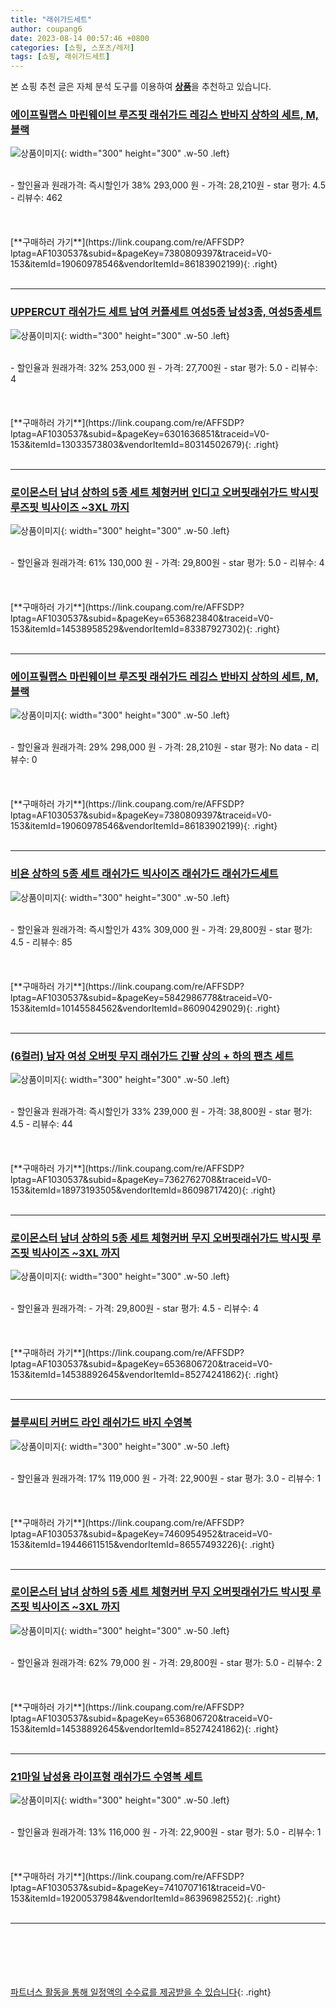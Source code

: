 ```yaml
---
title: "래쉬가드세트"
author: coupang6
date: 2023-08-14 00:57:46 +0800
categories: [쇼핑, 스포츠/레저]
tags: [쇼핑, 래쉬가드세트]
---
```


본 쇼핑 추천 글은 자체 분석 도구를 이용하여 [**상품**](https://link.coupang.com/a/bao1ui)을 추천하고 있습니다.

### [에이프릴랩스 마린웨이브 루즈핏 래쉬가드 레깅스 반바지 상하의 세트, M, 블랙](https://link.coupang.com/re/AFFSDP?lptag=AF1030537&subid=&pageKey=7380809397&traceid=V0-153&itemId=19060978546&vendorItemId=86183902199)

![상품이미지](https://thumbnail6.coupangcdn.com/thumbnails/remote/230x230ex/image/vendor_inventory/cb8b/dc4c5a60f30e94fb64348af8b49e187e6ea3cefc43422192743a5054b405.png){: width="300" height="300" .w-50 .left}


<br>
- 할인율과 원래가격: 즉시할인가 38%  293,000   원
- 가격: 28,210원
- star 평가: 4.5
- 리뷰수: 462
<br>
<br>
<br>
<br>
[**구매하러 가기**](https://link.coupang.com/re/AFFSDP?lptag=AF1030537&subid=&pageKey=7380809397&traceid=V0-153&itemId=19060978546&vendorItemId=86183902199){: .right}
<br>
<br>

---

### [UPPERCUT 래쉬가드 세트 남여 커플세트 여성5종 남성3종, 여성5종세트](https://link.coupang.com/re/AFFSDP?lptag=AF1030537&subid=&pageKey=6301636851&traceid=V0-153&itemId=13033573803&vendorItemId=80314502679)

![상품이미지](https://thumbnail9.coupangcdn.com/thumbnails/remote/230x230ex/image/vendor_inventory/766b/354a1586711eaa14cdeb9e983143cf81a0f2f3cb775630d60f8b183156e5.jpg){: width="300" height="300" .w-50 .left}


<br>
- 할인율과 원래가격: 32%  253,000   원
- 가격: 27,700원
- star 평가: 5.0
- 리뷰수: 4
<br>
<br>
<br>
<br>
[**구매하러 가기**](https://link.coupang.com/re/AFFSDP?lptag=AF1030537&subid=&pageKey=6301636851&traceid=V0-153&itemId=13033573803&vendorItemId=80314502679){: .right}
<br>
<br>

---

### [로이몬스터 남녀 상하의 5종 세트 체형커버 인디고 오버핏래쉬가드 박시핏 루즈핏 빅사이즈 ~3XL 까지](https://link.coupang.com/re/AFFSDP?lptag=AF1030537&subid=&pageKey=6536823840&traceid=V0-153&itemId=14538958529&vendorItemId=83387927302)

![상품이미지](https://thumbnail9.coupangcdn.com/thumbnails/remote/230x230ex/image/vendor_inventory/63e6/c8e15b2574709ade786755197c22c2e0cdbcd07e23a8aadb13a99bf5f91f.jpg){: width="300" height="300" .w-50 .left}


<br>
- 할인율과 원래가격: 61%  130,000   원
- 가격: 29,800원
- star 평가: 5.0
- 리뷰수: 4
<br>
<br>
<br>
<br>
[**구매하러 가기**](https://link.coupang.com/re/AFFSDP?lptag=AF1030537&subid=&pageKey=6536823840&traceid=V0-153&itemId=14538958529&vendorItemId=83387927302){: .right}
<br>
<br>

---

### [에이프릴랩스 마린웨이브 루즈핏 래쉬가드 레깅스 반바지 상하의 세트, M, 블랙](https://link.coupang.com/re/AFFSDP?lptag=AF1030537&subid=&pageKey=7380809397&traceid=V0-153&itemId=19060978546&vendorItemId=86183902199)

![상품이미지](https://thumbnail6.coupangcdn.com/thumbnails/remote/230x230ex/image/vendor_inventory/cb8b/dc4c5a60f30e94fb64348af8b49e187e6ea3cefc43422192743a5054b405.png){: width="300" height="300" .w-50 .left}


<br>
- 할인율과 원래가격: 29%  298,000   원
- 가격: 28,210원
- star 평가: No data
- 리뷰수: 0
<br>
<br>
<br>
<br>
[**구매하러 가기**](https://link.coupang.com/re/AFFSDP?lptag=AF1030537&subid=&pageKey=7380809397&traceid=V0-153&itemId=19060978546&vendorItemId=86183902199){: .right}
<br>
<br>

---

### [비욘 상하의 5종 세트 래쉬가드 빅사이즈 래쉬가드 래쉬가드세트](https://link.coupang.com/re/AFFSDP?lptag=AF1030537&subid=&pageKey=5842986778&traceid=V0-153&itemId=10145584562&vendorItemId=86090429029)

![상품이미지](https://thumbnail10.coupangcdn.com/thumbnails/remote/230x230ex/image/vendor_inventory/cc9a/306b6c13d3d2dd6b03f92f07e94f2a774b7a19ae01c9dc98a05b4f011165.jpg){: width="300" height="300" .w-50 .left}


<br>
- 할인율과 원래가격: 즉시할인가 43%  309,000   원
- 가격: 29,800원
- star 평가: 4.5
- 리뷰수: 85
<br>
<br>
<br>
<br>
[**구매하러 가기**](https://link.coupang.com/re/AFFSDP?lptag=AF1030537&subid=&pageKey=5842986778&traceid=V0-153&itemId=10145584562&vendorItemId=86090429029){: .right}
<br>
<br>

---

### [(6컬러) 남자 여성 오버핏 무지 래쉬가드 긴팔 상의 + 하의 팬츠 세트](https://link.coupang.com/re/AFFSDP?lptag=AF1030537&subid=&pageKey=7362762708&traceid=V0-153&itemId=18973193505&vendorItemId=86098717420)

![상품이미지](https://thumbnail9.coupangcdn.com/thumbnails/remote/230x230ex/image/vendor_inventory/1f2c/9b3bd7d0144b651a1fb26259c2d74fb9ba3a0290e40f0e04def13676ac17.jpg){: width="300" height="300" .w-50 .left}


<br>
- 할인율과 원래가격: 즉시할인가 33%  239,000   원
- 가격: 38,800원
- star 평가: 4.5
- 리뷰수: 44
<br>
<br>
<br>
<br>
[**구매하러 가기**](https://link.coupang.com/re/AFFSDP?lptag=AF1030537&subid=&pageKey=7362762708&traceid=V0-153&itemId=18973193505&vendorItemId=86098717420){: .right}
<br>
<br>

---

### [로이몬스터 남녀 상하의 5종 세트 체형커버 무지 오버핏래쉬가드 박시핏 루즈핏 빅사이즈 ~3XL 까지](https://link.coupang.com/re/AFFSDP?lptag=AF1030537&subid=&pageKey=6536806720&traceid=V0-153&itemId=14538892645&vendorItemId=85274241862)

![상품이미지](https://thumbnail8.coupangcdn.com/thumbnails/remote/230x230ex/image/vendor_inventory/1864/f16c134bdd903309b8105114259be9eba0a06aa8023f66c28ff52771deda.jpg){: width="300" height="300" .w-50 .left}


<br>
- 할인율과 원래가격: 
- 가격: 29,800원
- star 평가: 4.5
- 리뷰수: 4
<br>
<br>
<br>
<br>
[**구매하러 가기**](https://link.coupang.com/re/AFFSDP?lptag=AF1030537&subid=&pageKey=6536806720&traceid=V0-153&itemId=14538892645&vendorItemId=85274241862){: .right}
<br>
<br>

---

### [블루씨티 커버드 라인 래쉬가드 바지 수영복](https://link.coupang.com/re/AFFSDP?lptag=AF1030537&subid=&pageKey=7460954952&traceid=V0-153&itemId=19446611515&vendorItemId=86557493226)

![상품이미지](https://thumbnail9.coupangcdn.com/thumbnails/remote/230x230ex/image/vendor_inventory/2a78/ea7a20c7e4660a45d1ec00acb4296d712bffb362adc88764c04bc486d470.jpg){: width="300" height="300" .w-50 .left}


<br>
- 할인율과 원래가격: 17%  119,000   원
- 가격: 22,900원
- star 평가: 3.0
- 리뷰수: 1
<br>
<br>
<br>
<br>
[**구매하러 가기**](https://link.coupang.com/re/AFFSDP?lptag=AF1030537&subid=&pageKey=7460954952&traceid=V0-153&itemId=19446611515&vendorItemId=86557493226){: .right}
<br>
<br>

---

### [로이몬스터 남녀 상하의 5종 세트 체형커버 무지 오버핏래쉬가드 박시핏 루즈핏 빅사이즈 ~3XL 까지](https://link.coupang.com/re/AFFSDP?lptag=AF1030537&subid=&pageKey=6536806720&traceid=V0-153&itemId=14538892645&vendorItemId=85274241862)

![상품이미지](https://thumbnail8.coupangcdn.com/thumbnails/remote/230x230ex/image/vendor_inventory/1864/f16c134bdd903309b8105114259be9eba0a06aa8023f66c28ff52771deda.jpg){: width="300" height="300" .w-50 .left}


<br>
- 할인율과 원래가격: 62%  79,000   원
- 가격: 29,800원
- star 평가: 5.0
- 리뷰수: 2
<br>
<br>
<br>
<br>
[**구매하러 가기**](https://link.coupang.com/re/AFFSDP?lptag=AF1030537&subid=&pageKey=6536806720&traceid=V0-153&itemId=14538892645&vendorItemId=85274241862){: .right}
<br>
<br>

---

### [21마일 남성용 라이프형 래쉬가드 수영복 세트](https://link.coupang.com/re/AFFSDP?lptag=AF1030537&subid=&pageKey=7410707161&traceid=V0-153&itemId=19200537984&vendorItemId=86396982552)

![상품이미지](https://thumbnail7.coupangcdn.com/thumbnails/remote/230x230ex/image/vendor_inventory/7fa9/fe37e3d3b7099462cecfd0398bbb3f531410800c50165eb9f758f88f0608.jpg){: width="300" height="300" .w-50 .left}


<br>
- 할인율과 원래가격: 13%  116,000   원
- 가격: 22,900원
- star 평가: 5.0
- 리뷰수: 1
<br>
<br>
<br>
<br>
[**구매하러 가기**](https://link.coupang.com/re/AFFSDP?lptag=AF1030537&subid=&pageKey=7410707161&traceid=V0-153&itemId=19200537984&vendorItemId=86396982552){: .right}
<br>
<br>

---
<br><br><br><br><br> [파트너스 활동을 통해 일정액의 수수료를 제공받을 수 있습니다](https://link.coupang.com/a/bao1ui){: .right}